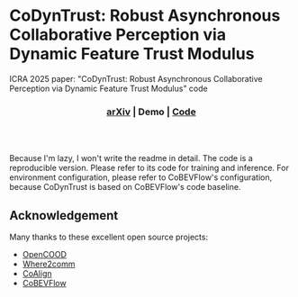 # CoDynTrust: Robust Asynchronous Collaborative Perception via Dynamic Feature Trust Modulus
ICRA 2025 paper: "CoDynTrust: Robust Asynchronous Collaborative Perception via Dynamic Feature Trust Modulus" code

</div>

<h3 align="center">
  <a href="https://arxiv.org/abs/2502.08169">arXiv</a> |
  Demo |
  <a href="https://github.com/CrazyShout/CoDynTrust">Code</a>
</h3>

<br><br>

Because I'm lazy, I won't write the readme in detail. The code is a reproducible version. Please refer to its code for training and inference. For environment configuration, please refer to CoBEVFlow's configuration, because CoDynTrust is based on CoBEVFlow's code baseline.
<!-- # <div align="center">CoBEVFlow (NeurIPS 2023)</div>
This repository contains the official PyTorch implementation of NeurIPS 2023 paper "[Asynchrony-Robust Collaborative Perception via Bird’s Eye View Flow](https://arxiv.org/abs/2309.16940)". 
[Sizhe Wei](https://sizhewei.github.io/), [Yuxi Wei](https://www.linkedin.cn/incareer/in/ACoAADSxRKcB7zJIIKFvPU9bvO1G2BT7Mx6S4vw), [Yue Hu](https://phyllish.github.io), [Yifan Lu](https://yifanlu0227.github.io/), [Yiqi Zhong](https://scholar.google.com/citations?user=Bv8l8jkAAAAJ&hl=en&authuser=1), [Siheng Chen](http://siheng-chen.github.io/), [Ya Zhang](https://mediabrain.sjtu.edu.cn/yazhang/).

[![PWC](https://img.shields.io/endpoint.svg?url=https://paperswithcode.com/badge/robust-asynchronous-collaborative-3d/3d-object-detection-on-irv2v)](https://paperswithcode.com/sota/3d-object-detection-on-irv2v?p=robust-asynchronous-collaborative-3d)
[![PWC](https://img.shields.io/endpoint.svg?url=https://paperswithcode.com/badge/robust-asynchronous-collaborative-3d/3d-object-detection-on-dair-v2x)](https://paperswithcode.com/sota/3d-object-detection-on-dair-v2x?p=robust-asynchronous-collaborative-3d)

[![License: MIT](https://img.shields.io/badge/License-MIT-yellow.svg)](https://opensource.org/licenses/MIT) 
[![paper](https://img.shields.io/badge/arXiv-Paper-<COLOR>.svg)](https://arxiv.org/abs/2309.16940)
[![project](https://img.shields.io/badge/project-Page-blue)](https://sizhewei.github.io/projects/cobevflow/)

<div align="center">
  <table style="width:800px">
    <tr>
      <td align="center" style="width:400px">
        <p style="font-size: 90%; color: #999999">Asynchronous Co-Perception</p>
        <p><img src="./images/cobevflow_viz/viz_wo_cobevflow/0153_croped_750_90_2112_710.gif" width="400px"></p>
        <p><img src="./images/cobevflow_viz/viz_wo_cobevflow/0183_croped_750_90_2112_710.gif" width="400px"></p>
        <p><img src="./images/cobevflow_viz/viz_wo_cobevflow/0390_croped_800_90_2162_710.gif" width="400px"></p>
      </td>
      <td align="center" style="width:400px">
        <p style="font-size: 90%; color: #999999">With CoBEVFlow</p>
        <p><img src="./images/cobevflow_viz/viz_w_cobevflow/0153_croped_750_90_2112_710.gif" width="400px"></p>
        <p><img src="./images/cobevflow_viz/viz_w_cobevflow/0183_croped_750_90_2112_710.gif" width="400px"></p>
        <p><img src="./images/cobevflow_viz/viz_w_cobevflow/0390_croped_800_90_2162_710.gif" width="400px"></p>
      </td>
    </tr>
  </table>
</div>

![Flow](./images/viz-2.png)

## Main Idea
### Abstract
Collaborative perception can substantially boost each agent's perception ability by facilitating communication among multiple agents. However, temporal asynchrony among agents is inevitable in the real world due to communication delays, interruptions, and clock misalignments. This issue causes information mismatch during multi-agent fusion, seriously shaking the foundation of collaboration. To address this issue, we propose CoBEVFlow, an asynchrony-robust collaborative perception system based on bird's eye view (BEV) flow. The key intuition of CoBEVFlow is to compensate motions to align asynchronous collaboration messages sent by multiple agents. To model the motion in a scene, we propose BEV flow, which is a collection of the motion vector corresponding to each spatial location. Based on BEV flow, asynchronous perceptual features can be reassigned to appropriate positions, mitigating the impact of asynchrony. CoBEVFlow has two advantages: (i) CoBEVFlow can handle asynchronous collaboration messages sent at irregular, continuous time stamps without discretization; and (ii) with BEV flow, CoBEVFlow only transports the original perceptual features, instead of generating new perceptual features, avoiding additional noises. To validate CoBEVFlow's efficacy, we create IRregular V2V(IRV2V), the first synthetic collaborative perception dataset with various temporal asynchronies that simulate different real-world scenarios. Extensive experiments conducted on both IRV2V and the real-world dataset DAIR-V2X show that CoBEVFlow consistently outperforms other baselines and is robust in extremely asynchronous settings.

### Architecture
The problem of asynchrony results in the misplacements of moving objects in the collaboration messages. That is, the collaboration messages from multiple agents would record various positions for the same moving object. The proposed CoBEVFlow addresses this issue with two key ideas: i) we use a BEV flow map to capture the motion in a scene, enabling motion-guided reassigning asynchronous perceptual features to appropriate positions; and ii) we generate the region of interest(ROI) to make sure that the reassignment only happens to the areas that potentially contain objects. By following these two ideas, we eliminate direct modification of the features and keep the background feature unaltered, effectively avoiding unnecessary noise in the learned features. Figure 1 is the overview of the CoBEVFlow. More tech details can be found in our paper. 

![CoBEVFlow Overview.](./images/overview.png)

## Quick Started
### 1. Installation
Please follow the steps in [INSTALL.md](./docs/INSTALL.md) for environment preparation. 

### 2. Dataset Download
#### DAIR-V2X
Download complemented annotation from [Yifan Lu](https://github.com/yifanlu0227/CoAlign).

#### IRV2V
Coming Soon!

### 3. Train your model
#### a. Train Part 1 (Encoder, Decoder, and ROI Generator) :
```bash
CUDA_VISIBLE_DEVICES=1 python opencood/tools/train.py --hypes_yaml opencood/hypes_yaml/opv2v/npj/opv2v_irr_past_where2comm_max_multiscale_resnet.yaml 
```
Follow [OpenCOOD](https://github.com/DerrickXuNu/OpenCOOD), CoBEVFlow uses yaml file to configure all the parameters for training. To train your own model
from scratch or a continued checkpoint, run the following commonds:
```python
python opencood/tools/train.py --hypes_yaml ${CONFIG_FILE} [--model_dir  ${CHECKPOINT_FOLDER}]
```
Arguments Explanation:
- `hypes_yaml`: the path of the training configuration file, e.g. `opencood/hypes_yaml/second_early_fusion.yaml`, meaning you want to train
an early fusion model which utilizes SECOND as the backbone. See [Tutorial 1: Config System](https://opencood.readthedocs.io/en/latest/md_files/config_tutorial.html) to learn more about the rules of the yaml files.
- `model_dir` (optional) : the path of the checkpoints. This is used to fine-tune the trained models. When the `model_dir` is
given, the trainer will discard the `hypes_yaml` and load the `config.yaml` in the checkpoint folder.

#### b. Train Part 2 ( BEV Flow Generator ) :
Use file `opencood/tools/fornewdataset.py` to extract the asynchronous ROI center as the flow generator training data.

Use file `opencood/tools/traj_prediction.py` to train the 'prediction model'.

### 4. Test the model
Before you run the following command, first make sure the `validation_dir` in config.yaml under your checkpoint folder
refers to the testing dataset path, e.g. `opv2v_data_dumping/test`.

```bash
CUDA_VISIBLE_DEVICES=0 python opencood/tools/inference_irregular.py --model_dir ${CHECKPOINT_FOLDER} --fusion_method ${FUSION_STRATEGY} --save_vis_interval 400 --two_stage 1 --p 0.3 --note ${MEMO}
```
Arguments Explanation:
- `model_dir`: the path to your saved model.
- `fusion_method`: indicate the fusion strategy, currently support 'early', 'late', and 'intermediate'.
- `save_vis_interval`: interval of saving visualization result, default 5
- `two_stage`: whether use compensation methods, if you are testing CoBEVFlow or SyncNet, set this variable to 1. Otherwise, set it to 0.
- `p`: expectation of frames of time delay is caculated by Nxp. N is 10 by default, that means, if p=0.3, the expectation of delayed frames is 3.
- `note`: Memo of different experiment setting, like pose error and so on.

The evaluation results  will be dumped in the model directory.

## Features
- Dataset Support
  - [x] IRV2V
  - [x] [OPV2V](https://mobility-lab.seas.ucla.edu/opv2v/)
  - [x] [DAIR-V2X](https://github.com/AIR-THU/DAIR-V2X)
  - [x] [V2X-Set](https://github.com/DerrickXuNu/v2x-vit)

- SOTA collaborative perception method support
    - [x] [Where2comm [Neurips2022]](https://arxiv.org/abs/2209.12836)
    - [x] [V2X-ViT [ECCV2022]](https://arxiv.org/abs/2203.10638)
    - [x] [SyncNet [ECCV2022]](https://arxiv.org/abs/2207.08560)
    - [x] [DiscoNet [NeurIPS2021]](https://arxiv.org/abs/2111.00643)
    - [x] [V2VNet [ECCV2020]](https://arxiv.org/abs/2008.07519)
    - [x] Late Fusion
    - [x] Early Fusion

- Visualization
  - [x] BEV visualization
  - [x] 3D visualization

## Citation
If you are using CoBEVFlow, or IRV2V dataset for your research, please cite the following paper:
```
@inproceedings{wei2023asynchronyrobust,
      title={Asynchrony-Robust Collaborative Perception via Bird's Eye View Flow}, 
      author={Sizhe Wei and Yuxi Wei and Yue Hu and Yifan Lu and Yiqi Zhong and Siheng Chen and Ya Zhang},
      booktitle = {Advances in Neural Information Processing Systems},
      year={2023}
}
```


## Acknowledgement
Many thanks to these excellent open source projects:
- [OpenCOOD](https://github.com/DerrickXuNu/OpenCOOD)
- [Where2comm](https://github.com/MediaBrain-SJTU/Where2comm)
- [CoAlign](https://github.com/yifanlu0227/CoAlign) -->

## Acknowledgement
Many thanks to these excellent open source projects:
- [OpenCOOD](https://github.com/DerrickXuNu/OpenCOOD)
- [Where2comm](https://github.com/MediaBrain-SJTU/Where2comm)
- [CoAlign](https://github.com/yifanlu0227/CoAlign)
- [CoBEVFlow](https://github.com/MediaBrain-SJTU/CoBEVFlow)